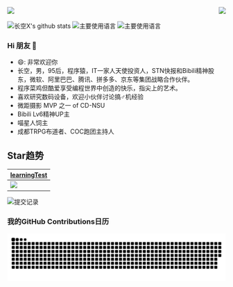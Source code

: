 <!--
**hjkl950217/hjkl950217** is a ✨ _special_ ✨ repository because its `README.md` (this file) appears on your GitHub profile.

Here are some ideas to get you started:

- 🔭 I’m currently working on ...
- 🌱 I’m currently learning ...
- 👯 I’m looking to collaborate on ...
- 🤔 I’m looking for help with ...
- 💬 Ask me about ...
- 📫 How to reach me: ...
- 😄 Pronouns: ...
- ⚡ Fun fact: ...
-->

<p>
  <a href="https://count.getloli.com/"><img src="https://count.getloli.com/get/@:hjkl950217?theme=rule34"></a>
  <img src="https://weather-icon.journeyad.repl.co/@shenzhen?v=1" align="right">
</p>

![长空X's github stats](https://github-readme-stats.vercel.app/api?username=hjkl950217&hide_title=false&hide_border=true&show_icons=true&include_all_commits=true&line_height=21&bg_color=0,EC6C6C,FFD479,FFFC79,73FA79&theme=graywhite&locale=cn)
![主要使用语言](https://github-readme-stats.vercel.app/api/top-langs/?username=hjkl950217&hide_title=false&hide_border=true&layout=compact&bg_color=0,73FA79,73FDFF,D783FF&theme=graywhite&locale=cn)
![主要使用语言](https://github-profile-trophy.vercel.app/?username=ldqk&column=6&rank=SSS,SS,S,AAA,AA,A,B,C)

### Hi 朋友 👋

- 😄: 非常欢迎你
- 长空，男，95后，程序猿，IT一家人天使投资人，STN快报和Bibili精神股东，微软、阿里巴巴、腾讯、拼多多、京东等集团战略合作伙伴。
- 程序菜鸡但酷爱享受编程世界中创造的快乐，指尖上的艺术。
- 喜欢研究数码设备，欢迎小伙伴讨论搞♂机经验
- 微距摄影 MVP 之一 of CD-NSU
- Bibili Lv6精神UP主
- 喵星人饲主
- 成都TRPG布道者、COC跑团主持人


## Star趋势
| [learningTest](https://github.com/hjkl950217/learningTest) |
|  ----  |
| <img src="https://starchart.cc/hjkl950217/learningTest.svg"> |

![提交记录](https://activity-graph.herokuapp.com/graph?username=hjkl950217&theme=github-light&custom_title=%E6%9C%80%E8%BF%9130%E5%A4%A9%E7%9A%84%E6%8F%90%E4%BA%A4%E8%AE%B0%E5%BD%95)
### 我的GitHub Contributions日历
![](/assets/github-contribution-grid-snake.svg)
